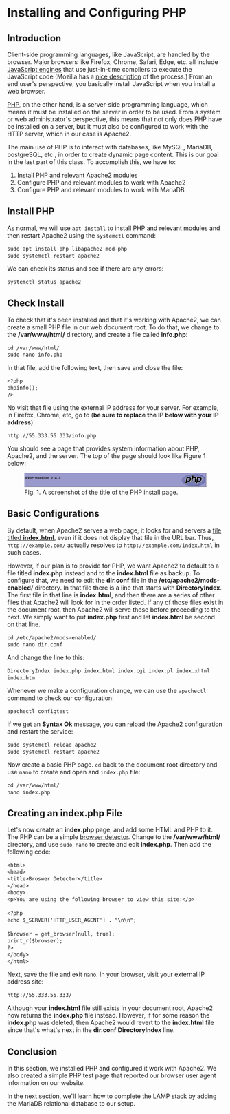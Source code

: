 # Installing and Configuring PHP

## Introduction

Client-side programming languages, like JavaScript,
are handled by the browser.
Major browsers like Firefox, Chrome, Safari, Edge, etc.
all include [JavaScript engines][jsEngine] that use
just-in-time compilers to execute the JavaScript code
(Mozilla has a [nice description][mozillaJS] of the process.)
From an end user's perspective,
you basically install JavaScript when you install a web browser.

[PHP][php], on the other hand,
is a server-side programming language,
which means it must be installed on the server
in order to be used.
From a system or web administrator's perspective,
this means that not only does PHP have be installed
on a server, but
it must also be configured to work with the HTTP server,
which in our case is Apache2.

The main use of PHP is to interact with databases,
like MySQL, MariaDB, postgreSQL, etc.,
in order to create dynamic page content.
This is our goal in the last part of this class.
To accomplish this, we have to:

1. Install PHP and relevant Apache2 modules
2. Configure PHP and relevant modules to work with Apache2
3. Configure PHP and relevant modules to work with MariaDB

## Install PHP 

As normal, we will use ``apt install``
to install PHP and relevant modules and
then restart Apache2 using the ``systemctl`` command:

```
sudo apt install php libapache2-mod-php
sudo systemctl restart apache2
```

We can check its status and
see if there are any errors:

```
systemctl status apache2
```

## Check Install

To check that it's been installed and that
it's working with Apache2,
we can create a small PHP file in our
web document root.
To do that,
we change to the **/var/www/html/** directory, and
create a file called **info.php**:

```
cd /var/www/html/
sudo nano info.php
```

In that file,
add the following text,
then save and close the file:

```
<?php
phpinfo();
?>
```

No visit that file using the external IP address
for your server.
For example, in Firefox, Chrome, etc, go to
(**be sure to replace the IP below with your IP address**):

```
http://55.333.55.333/info.php
```

You should see a page that provides system information
about PHP, Apache2, and the server.
The top of the page should look like Figure 1 below:

<figure>
<img src="images/24-phpinstall.png"
alt="PHP install page"
title="PHP install page">
<figcaption>
Fig. 1. A screenshot of the title of the PHP install page.
</figcaption>
</figure>

## Basic Configurations

By default, when Apache2 serves a web page,
it looks for and servers a
[file titled **index.html**][modDirDocs],
even if it does not display that file in the URL bar.
Thus, ``http://example.com/`` actually
resolves to ``http://example.com/index.html``
in such cases.

However, if our plan is to provide for PHP,
we want Apache2 to default to a file titled **index.php** instead and
to the **index.html** file as backup.
To configure that,
we need to edit the **dir.conf** file
in the **/etc/apache2/mods-enabled/** directory.
In that file there is a line that starts with
**DirectoryIndex**.
The first file in that line is **index.html**, and then
there are a series of other files that Apache2 will
look for in the order listed.
If any of those files exist in the document root,
then Apache2 will serve those before proceeding to the next.
We simply want to put **index.php** first and let
**index.html** be second on that line.

```
cd /etc/apache2/mods-enabled/
sudo nano dir.conf
```

And change the line to this:

```
DirectoryIndex index.php index.html index.cgi index.pl index.xhtml index.htm
```

Whenever we make a configuration change,
we can use the ``apachectl`` command to
check our configuration:

```
apachectl configtest
```

If we get an **Syntax Ok** message,
you can reload the Apache2 configuration and
restart the service:

```
sudo systemctl reload apache2
sudo systemctl restart apache2
```

Now create a basic PHP page.
``cd`` back to the document root directory and
use ``nano`` to create and open and ``index.php`` file:

```
cd /var/www/html/
nano index.php
```

## Creating an index.php File

Let's now create an **index.php** page, and
add some HTML and PHP to it.
The PHP can be a simple [browser detector][httpUserAgent].
Change to the **/var/www/html/** directory,
and use ``sudo nano`` to create and edit **index.php**.
Then add the following code:

```
<html>
<head>
<title>Broswer Detector</title>
</head>
<body>
<p>You are using the following browser to view this site:</p>

<?php
echo $_SERVER['HTTP_USER_AGENT'] . "\n\n";

$browser = get_browser(null, true);
print_r($browser);
?>
</body>
</html>
```

Next, save the file and exit ``nano``.
In your browser,
visit your external IP address site:

```
http://55.333.55.333/
```

Although your **index.html** file still exists
in your document root,
Apache2 now returns the **index.php** file
instead.
However, if for some reason the **index.php**
was deleted,
then Apache2 would revert to the **index.html** file
since that's what's next in the **dir.conf**
**DirectoryIndex** line.

## Conclusion

In this section,
we installed PHP and configured it work with Apache2.
We also created a simple PHP test page
that reported our browser user agent information
on our website.

In the next section,
we'll learn how to complete the LAMP stack
by adding the MariaDB relational database
to our setup.


[php]:https://www.php.net/
[jsEngine]:https://en.wikipedia.org/wiki/JavaScript_engine
[mozillaJS]:https://blog.mozilla.org/javascript/
[modDirDocs]:https://httpd.apache.org/docs/current/mod/mod_dir.html
[httpUserAgent]:https://stackoverflow.com/questions/8754080/how-to-get-exact-browser-name-and-version
